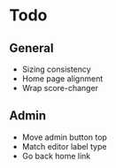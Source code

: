 # Todo

## General
- Sizing consistency
- Home page alignment
- Wrap score-changer 

## Admin
- Move admin button top
- Match editor label type
- Go back home link
